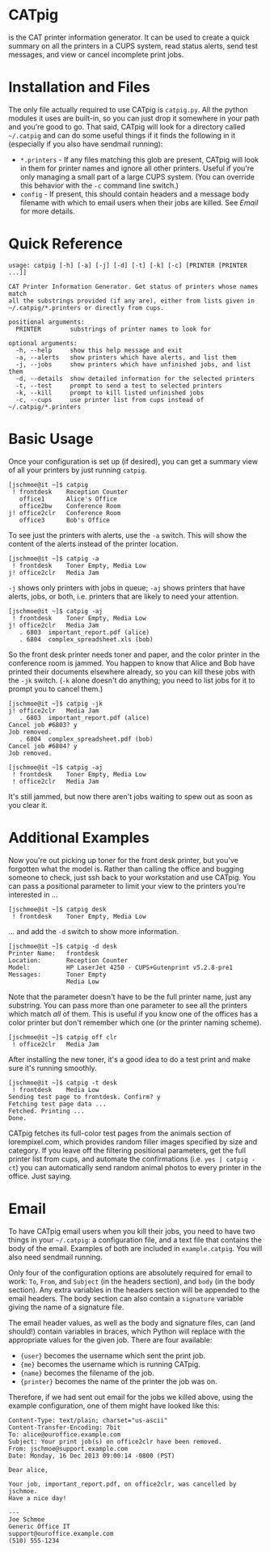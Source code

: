 CATpig
======
is the CAT printer information generator. It can be used to create a quick summary on all the printers in a CUPS system, read status alerts, send test messages, and view or cancel incomplete print jobs.

Installation and Files
======================
The only file actually required to use CATpig is `catpig.py`. All the python modules it uses are built-in, so you can just drop it somewhere in your path and you're good to go. That said, CATpig will look for a directory called `~/.catpig` and can do some useful things if it finds the following in it (especially if you also have sendmail running):

 * `*.printers` - If any files matching this glob are present, CATpig will look in them for printer names and ignore all other printers. Useful if you're only managing a small part of a large CUPS system. (You can override this behavior with the `-c` command line switch.)
 * `config` - If present, this should contain headers and a message body filename with which to email users when their jobs are killed. See *Email* for more details.

Quick Reference
===============
```
usage: catpig [-h] [-a] [-j] [-d] [-t] [-k] [-c] [PRINTER [PRINTER ...]]

CAT Printer Information Generator. Get status of printers whose names match
all the substrings provided (if any are), either from lists given in
~/.catpig/*.printers or directly from cups.

positional arguments:
  PRINTER        substrings of printer names to look for

optional arguments:
  -h, --help     show this help message and exit
  -a, --alerts   show printers which have alerts, and list them
  -j, --jobs     show printers which have unfinished jobs, and list them
  -d, --details  show detailed information for the selected printers
  -t, --test     prompt to send a test to selected printers
  -k, --kill     prompt to kill listed unfinished jobs
  -c, --cups     use printer list from cups instead of ~/.catpig/*.printers
```

Basic Usage
===========
Once your configuration is set up (if desired), you can get a summary view of all your printers by just running `catpig`.

```
[jschmoe@it ~]$ catpig
 ! frontdesk    Reception Counter
   office1      Alice's Office
   office2bw    Conference Room
j! office2clr   Conference Room
   office3      Bob's Office
```

To see just the printers with alerts, use the `-a` switch. This will show the content of the alerts instead of the printer location.

```
[jschmoe@it ~]$ catpig -a
 ! frontdesk    Toner Empty, Media Low
j! office2clr   Media Jam
```

`-j` shows only printers with jobs in queue; `-aj` shows printers that have alerts, jobs, or both, i.e. printers that are likely to need your attention.

```
[jschmoe@it ~]$ catpig -aj
 ! frontdesk    Toner Empty, Media Low
j! office2clr   Media Jam
   . 6803  important_report.pdf (alice)
   . 6804  complex_spreadsheet.xls (bob)
```

So the front desk printer needs toner and paper, and the color printer in the conference room is jammed. You happen to know that Alice and Bob have printed their documents elsewhere already, so you can kill these jobs with the `-jk` switch. (`-k` alone doesn't do anything; you need to list jobs for it to prompt you to cancel them.)

```
[jschmoe@it ~]$ catpig -jk
j! office2clr   Media Jam
   . 6803  important_report.pdf (alice)
Cancel job #6803? y
Job removed.
   . 6804  complex_spreadsheet.pdf (bob)
Cancel job #6804? y
Job removed.

[jschmoe@it ~]$ catpig -aj
 ! frontdesk    Toner Empty, Media Low
 ! office2clr   Media Jam
```

It's still jammed, but now there aren't jobs waiting to spew out as soon as you clear it.

Additional Examples
===================

Now you're out picking up toner for the front desk printer, but you've forgotten what the model is. Rather than calling the office and bugging someone to check, just ssh back to your workstation and use CATpig. You can pass a positional parameter to limit your view to the printers you're interested in ...

```
[jschmoe@it ~]$ catpig desk
 ! frontdesk    Toner Empty, Media Low
```

... and add the `-d` switch to show more information.

```
[jschmoe@it ~]$ catpig -d desk
Printer Name:   frontdesk
Location:       Reception Counter
Model:          HP LaserJet 4250 - CUPS+Gutenprint v5.2.8-pre1
Messages:       Toner Empty
                Media Low
```

Note that the parameter doesn't have to be the full printer name, just any substring. You can pass more than one parameter to see all the printers which match *all* of them. This is useful if you know one of the offices has a color printer but don't remember which one (or the printer naming scheme).

```
[jschmoe@it ~]$ catpig off clr
 ! office2clr   Media Jam
```

After installing the new toner, it's a good idea to do a test print and make sure it's running smoothly.

```
[jschmoe@it ~]$ catpig -t desk
 ! frontdesk    Media Low
Sending test page to frontdesk. Confirm? y
Fetching test page data ...
Fetched. Printing ...
Done.
```

CATpig fetches its full-color test pages from the animals section of lorempixel.com, which provides random filler images specified by size and category. If you leave off the filtering positional parameters, get the full printer list from cups, and automate the confirmations (i.e. `yes | catpig -ct`) you can automatically send random animal photos to every printer in the office. Just saying.

Email
=====
To have CATpig email users when you kill their jobs, you need to have two things in your `~/.catpig`: a configuration file, and a text file that contains the body of the email. Examples of both are included in `example.catpig`. You will also need sendmail running.

Only four of the configuration options are absolutely required for email to work: `To`, `From`, and `Subject` (in the headers section), and `body` (in the body section). Any extra variables in the headers section will be appended to the email headers. The body section can also contain a `signature` variable giving the name of a signature file.

The email header values, as well as the body and signature files, can (and should!) contain variables in braces, which Python will replace with the appropriate values for the given job. There are four available:

 * `{user}` becomes the username which sent the print job.
 * `{me}` becomes the username which is running CATpig.
 * `{name}` becomes the filename of the job.
 * `{printer}` becomes the name of the printer the job was on.

Therefore, if we had sent out email for the jobs we killed above, using the example configuration, one of them might have looked like this:

```
Content-Type: text/plain; charset="us-ascii"
Content-Transfer-Encoding: 7bit
To: alice@ouroffice.example.com
Subject: Your print job(s) on office2clr have been removed.
From: jschmoe@support.example.com
Date: Monday, 16 Dec 2013 09:00:14 -0800 (PST)

Dear alice,

Your job, important_report.pdf, on office2clr, was cancelled by jschmoe.
Have a nice day!

---
Joe Schmoe
Generic Office IT
support@ouroffice.example.com
(510) 555-1234
```

